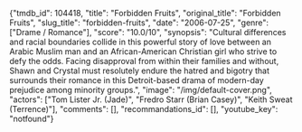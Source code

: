 {"tmdb_id": 104418, "title": "Forbidden Fruits", "original_title": "Forbidden Fruits", "slug_title": "forbidden-fruits", "date": "2006-07-25", "genre": ["Drame / Romance"], "score": "10.0/10", "synopsis": "Cultural differences and racial boundaries collide in this powerful story of love between an Arabic Muslim man and an African-American Christian girl who strive to defy the odds. Facing disapproval from within their families and without, Shawn and Crystal must resolutely endure the hatred and bigotry that surrounds their romance in this Detroit-based drama of modern-day prejudice among minority groups.", "image": "/img/default-cover.png", "actors": ["Tom Lister Jr. (Jade)", "Fredro Starr (Brian Casey)", "Keith Sweat (Terrence)"], "comments": [], "recommandations_id": [], "youtube_key": "notfound"}